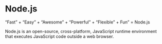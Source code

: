 # Node.js

“Fast” + “Easy” + “Awesome” + “Powerful” + “Flexible” + Fun” = Node.js 

Node.js is an open-source, cross-platform, JavaScript runtime environment that executes JavaScript code outside a web browser.
